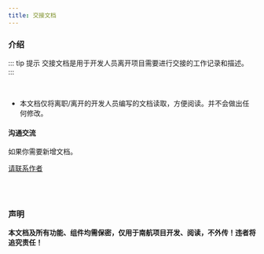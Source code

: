 ```yaml
---
title: 交接文档
---
```

### 介绍
::: tip 提示
交接文档是用于开发人员离开项目需要进行交接的工作记录和描述。
:::

<br>

* 本文档仅将离职/离开的开发人员编写的文档读取，方便阅读。并不会做出任何修改。

#### 沟通交流
如果你需要新增文档。

[请联系作者](/HuangRuYing/)

<br>
<br>

### 声明
**本文档及所有功能、组件均需保密，仅用于南航项目开发、阅读，不外传！违者将追究责任！**